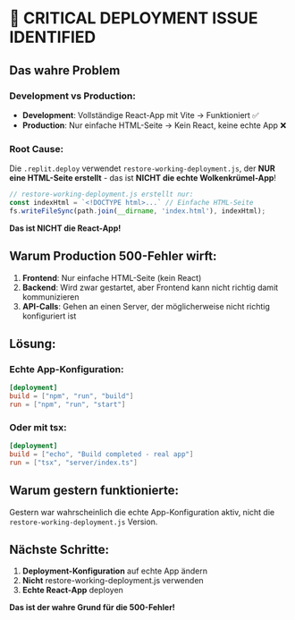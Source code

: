 # 🚨 CRITICAL DEPLOYMENT ISSUE IDENTIFIED

## Das wahre Problem

### Development vs Production:
- **Development**: Vollständige React-App mit Vite → Funktioniert ✅
- **Production**: Nur einfache HTML-Seite → Kein React, keine echte App ❌

### Root Cause:
Die `.replit.deploy` verwendet `restore-working-deployment.js`, der **NUR eine HTML-Seite erstellt** - das ist **NICHT die echte Wolkenkrümel-App**!

```javascript
// restore-working-deployment.js erstellt nur:
const indexHtml = `<!DOCTYPE html>...` // Einfache HTML-Seite
fs.writeFileSync(path.join(__dirname, 'index.html'), indexHtml);
```

**Das ist NICHT die React-App!**

## Warum Production 500-Fehler wirft:

1. **Frontend**: Nur einfache HTML-Seite (kein React)
2. **Backend**: Wird zwar gestartet, aber Frontend kann nicht richtig damit kommunizieren
3. **API-Calls**: Gehen an einen Server, der möglicherweise nicht richtig konfiguriert ist

## Lösung:

### Echte App-Konfiguration:
```toml
[deployment]
build = ["npm", "run", "build"]
run = ["npm", "run", "start"]
```

### Oder mit tsx:
```toml
[deployment]
build = ["echo", "Build completed - real app"]
run = ["tsx", "server/index.ts"]
```

## Warum gestern funktionierte:

Gestern war wahrscheinlich die echte App-Konfiguration aktiv, nicht die `restore-working-deployment.js` Version.

## Nächste Schritte:

1. **Deployment-Konfiguration** auf echte App ändern
2. **Nicht** restore-working-deployment.js verwenden
3. **Echte React-App** deployen

**Das ist der wahre Grund für die 500-Fehler!**